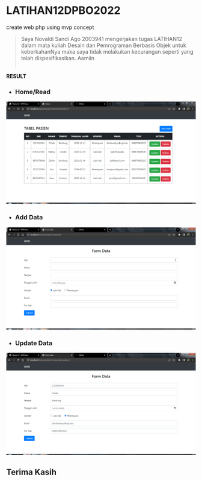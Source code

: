 # LATIHAN12DPBO2022
create web php using mvp concept

> Saya Novaldi Sandi Ago 2003941 mengerjakan tugas LATIHAN12 dalam mata kuliah Desain dan Pemrograman Berbasis Objek untuk keberkahanNya maka saya tidak melakukan kecurangan seperti yang telah dispesifikasikan. Aamiin
<br><br>

**RESULT**<br>
- ### Home/Read
![alt text](https://github.com/DeadpoolSteinS/LATIHAN12DPBO2022/blob/main/screenshot/lp12_1.PNG)<br>
- ### Add Data
![alt text](https://github.com/DeadpoolSteinS/LATIHAN12DPBO2022/blob/main/screenshot/lp12_2.PNG)<br>
- ### Update Data
![alt text](https://github.com/DeadpoolSteinS/LATIHAN12DPBO2022/blob/main/screenshot/lp12_3.PNG)<br>

## Terima Kasih
